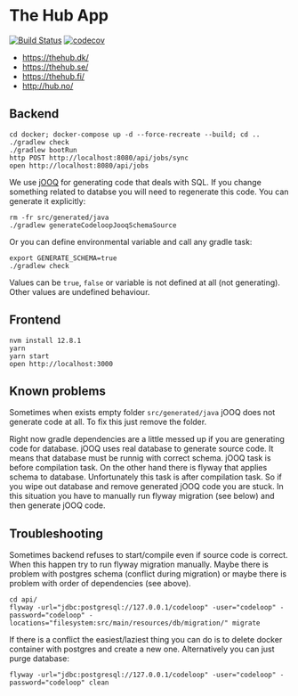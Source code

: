 # The Hub App

[![Build Status](https://travis-ci.org/codeloopeu/thehub.svg?branch=master)](https://travis-ci.org/codeloopeu/thehub)
[![codecov](https://codecov.io/gh/codeloopeu/thehub/branch/master/graph/badge.svg)](https://codecov.io/gh/codeloopeu/thehub)

* https://thehub.dk/
* https://thehub.se/
* https://thehub.fi/
* http://hub.no/

## Backend

```
cd docker; docker-compose up -d --force-recreate --build; cd ..
./gradlew check
./gradlew bootRun
http POST http://localhost:8080/api/jobs/sync
open http://localhost:8080/api/jobs
```

We use [jOOQ](https://www.jooq.org) for generating code that deals with SQL. If you change something related to databse you will need to regenerate this code. You can generate it explicitly:

```
rm -fr src/generated/java
./gradlew generateCodeloopJooqSchemaSource
```

Or you can define environmental variable and call any gradle task:

```
export GENERATE_SCHEMA=true
./gradlew check
```

Values can be `true`, `false` or variable is not defined at all (not generating). Other values are undefined behaviour.

## Frontend

```
nvm install 12.8.1
yarn
yarn start
open http://localhost:3000
```

## Known problems

Sometimes when exists empty folder `src/generated/java` jOOQ does not generate code at all. To fix this just remove the folder.

Right now gradle dependencies are a little messed up if you are generating code for database. jOOQ uses real database to generate source code. It means that database must be runnig with correct schema. jOOQ task is before compilation task. On the other hand there is flyway that applies schema to database. Unfortunately this task is after compilation task. So if you wipe out database and remove generated jOOQ code you are stuck. In this situation you have to manually run flyway migration (see below) and then generate jOOQ code.

## Troubleshooting

Sometimes backend refuses to start/compile even if source code is correct. When this happen try to run flyway migration manually. Maybe there is problem with postgres schema (conflict during migration) or maybe there is problem with order of dependencies (see above).

```
cd api/
flyway -url="jdbc:postgresql://127.0.0.1/codeloop" -user="codeloop" -password="codeloop" -locations="filesystem:src/main/resources/db/migration/" migrate
```

If there is a conflict the easiest/laziest thing you can do is to delete docker container with postgres and create a new one. Alternatively you can just purge database:

```
flyway -url="jdbc:postgresql://127.0.0.1/codeloop" -user="codeloop" -password="codeloop" clean
```
